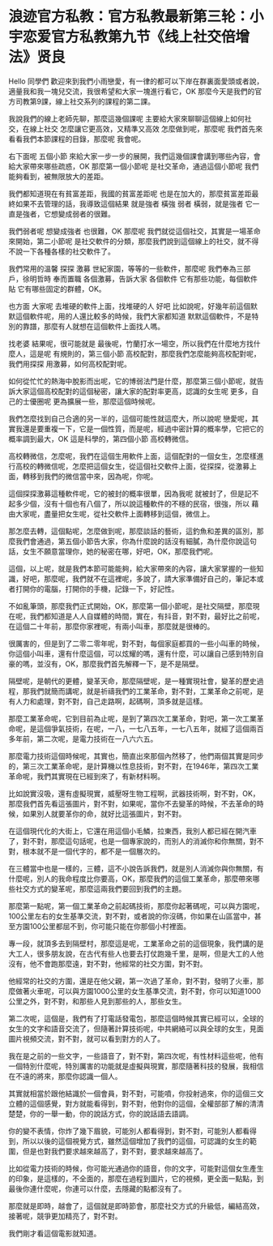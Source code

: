 # 浪迹官方私教：官方私教最新第三轮：小宇恋爱官方私教第九节《线上社交倍增法》贤良

Hello 同學們 歡迎來到我們小雨戀愛，有一律的都可以下岸在群裏面愛頭或者說，適量我和我一塊兒交流，我很希望和大家一塊進行看它，OK 那麼今天是我們的官方司教第9課，線上社交系列的課程的第二課。

我說我們的線上老師先聊，那麼這幾個課呢 主要給大家來聊聊這個線上如何社交，在線上社交 怎麼讓它更高效，又精準又高效 怎麼做到呢，那麼呢 我們首先來看看我們本節課程的目錄，那麼呢 我會呢。

右下面呢 五個小節 來給大家一步一步的展開，我們這幾個課會講到哪些內容，會給大家帶來哪些疏惑，OK 那麼第一個小節呢 是社交革命，通過這個小節呢 我們能夠看到，被無限放大的差距。

我們都知道現在有貧富差距，我國的貧富差距呢 也是在加大的，那麼貧富差距最終如果不去管理的話，我導致這個結果 就是強者 橫強 弱者 橫弱，就是強者 它一直是強者，它想變成弱者的很難。

我們弱者呢 想變成強者 也很難，OK 那麼呢 我們就從這個社交，其實是一場革命 來開始，第二小節呢 是社交軟件的分類，那麼我們說到這個線上的社交，就不得不說一下各種各樣的社交軟件了。

我們常用的溫馨 探探 激募 世紀家園，等等的一些軟件，那麼呢 我們奉為三部戶，徐明哲時 奉而置職 各個激募，告訴大家 各個軟件 它有那些功能，每個軟件貼 它有哪些固定的群體，OK。

也方面 大家呢 去堆硬的軟件上面，找堆硬的人 好吧 比如說呢，好幾年前這個默默這個軟件呢，用的人還比較多的時候，我們大家都知道 默默這個軟件，不是特別的靠譜，那麼有人就想在這個軟件上面找人嗎。

找老婆 結果呢，很可能就是 最後呢，竹蘭打水一場空，所以我們在什麼地方找什麼人，這是呢 有規則的，第三個小節 高校配對，那麼我們怎麼能夠高校配對呢，我們用探探 用激募，如何高校配對呢。

如何從忙忙的熱海中脫影而出呢，它的博弱法門是什麼，那麼第三個小節呢，就告訴大家這個高校配對的這個秘密，讓大家的配對率更高，認識的女生呢 更多，自己的士優圈呢 更為擴展一些，那麼這個時候呢。

我們怎麼找到自己合適的另一半的，這個可能性就這麼大，所以說呢 戀愛呢，其實我還是要重複一下，它是一個性質，而是呢，經過中密計算的概率學，它把它的概率調到最大，OK 這是科學的，第四個小節 高校轉微信。

高校轉微信，怎麼呢，我們在這個生用軟件上面，這個配對的一個女生，怎麼樣進行高校的轉微信呢，怎麼把這個女生，從這個社交軟件上面，從探探，從激募上面，轉移到我們的微信當中來，因為呢，你呢。

這個探探激募這種軟件呢，它的被封的概率很單，因為我呢 就被封了，但是記不起多少個，沒有十個也有八個了，所以說這種軟件的不穩的民宿，很強，所以 藉由大家呢，盡量把女生呢，從社交軟件上面轉移到這個，微信上。

那怎麼去轉，這個點呢，怎麼做到呢，那麼談話的藝術，這釣魚和差異的區別，那麼我們會通過，第五個小節告大家，你為什麼說的話沒有細膩，為什麼你說這句話，女生不願意當理你，她的秘密在哪，好吧，OK，那麼我們呢。

這個，以上呢，就是我們本節可能能夠，給大家帶來的內容，讓大家掌握的一些知識，好吧，那麼呢，我們就不在這裡呢，多說了，請大家準備好自己的，筆記本或者打開你的電腦，打開你的手機，記錄一下，好記性。

不如亂筆頭，那麼我們正式開始，OK，那麼第一個小節呢，是社交隔壁，那麼現在呢，我們都知道是人人自媒體的時間，實在，有抖音，對不對，最好比之前呢，在這個二十年前，那麼你家裡呢，有兩小叫車，那麼就是很棒的。

很厲害的，但是到了二零二零年呢，對不對，每個家庭都買的一些小叫車的時候，你這個小叫車，還有什麼這個，可以炫耀的嗎，還有什麼，可以讓自己感到特別自豪的嗎，並沒有，OK，那麼我們首先解釋一下，是不是隔壁。

隔壁呢，是朝代的更體，變革天命，那麼隔壁呢，是一種實現社會，變革的歷史過程，那我們就簡而講呢，就是祈禱我們的工業革命，對不對，工業革命之前呢，是有人力和處理，對不對，自己走路啊，起碼啊，頂多就是這樣。

那麼工業革命呢，它到目前為止呢，是到了第四次工業革命，對吧，第一次工業革命呢，是這個爭氣技術，在呢，一八，一七八五年，一七八五年，就經了這個兩百多年前，第二次呢，是電力技術在一八六六五。

那麼電力技術這個時候呢，其實也，簡直出來那個內然移了，他們兩個其實是同步的，第三次工業革命呢，是計算機以性息技術，對不對，在1946年，第四次工業革命呢，我們其實現在已經到來了，有新材料啊。

比如說實沒吸，還有虛擬現實，威壓呀生物工程啊，武器技術啊，對不對，OK，那麼我們首先看這張圖片，對不對，如果呢，當你不去變革的時候，不去革命的時候，如果別人就要革你的命，就好比這張圖片，對不對。

在這個現代化的大街上，它還在用這個小毛鱗，拉東西，我別人都已經在開汽車了，對不對，那麼這句話呢，也是一個專家說的，而別人的消滅你和你無關，對不對，根本就不是一個代字的，都不是一個層次的。

在三體當中也是一樣的，三體，這不小說告訴我們，就是別人消滅你與你無關，有什麼呢，別人的我命程度比你要高，OK，那麼我們的這個工業革命，那麼帶來哪些社交方式的變革呢，那麼這兩我們要回到我們的主題。

那麼第一點呢，第一個工業革命之前起碼技術，那麼你起著碼呢，可以與方園呢，100公里左右的女生基準交流，對不對，或者說的你沒碼，你如果在山區當中，甚至方園100公里都屈不到，你可能只能在你那個小村裡面。

專一段，就頂多去到隔壁村，那麼這是呢，工業革命之前的這個現象，我們講的是大工人，很多朋友說，在古代有些人也要去打仗跑幾千里，是啊，但是大工的人他沒有，他不會跑那麼遠，對不對，他經常的社交方圍，對不對。

他經常的社交的方圍，還是在他父親，第一次過了革命，對不對，發明了火車，那麼做著火車呢，可以與方園1000公里的女生基準交流，對不對，你可以知道1000公里之外，對不對，和那些人見到那些的人，那些女生。

第二次呢，這個是，我們有了打電話發電包，那麼這個時候其實已經可以，全球的女生的文字和語音交流了，但隨著計算技術呢，中共網絡可以與全球的女生，見面圖片視頻交流，對不對，就可以看到對方的人了。

我在是之前的一些文字，一些語音了，對不對，第四次呢，有性材料這些呢，他有一個特別什麼呢，特別厲害的功能就是虛擬與現實，那麼隨著科技的發展，我相信在不遠的將來，那麼你認識一個人。

其實就相當於跟他結識於一個會員，對不對，可能噴，你投射過來，你的這個三文立體的這個感覺，對方就能看得到，對不對，他對你的這個，全權部部了解的清清楚楚，你的一舉一動，你的說話方式，你的說話語去語調。

你的變不表情，你炸了幾下眉貌，可能別人都看得到，對不對，可能別人都看得到，所以以後的這個視覺方式，雖然這個增加了我們的這個，可認識的女生的範圍，但是也對我們要求越來越高了，對不對，要求越來越高了。

比如從電力技術的時候，你可能光通過你的語音，你的文字，可能對這個女生產生的印象，是這樣的，不全面的，那麼在過程到圖片，它的視頻，更全面一點點，到最後你連什麼呢，你連可以什麼，去隱藏的點都沒有了。

那麼就是即時，越會了，這個就是即時節會，那麼社交方式的升級低，編結高效，接著呢，競爭更加精亮了，對不對。

我們剛才看這個電影就知道。